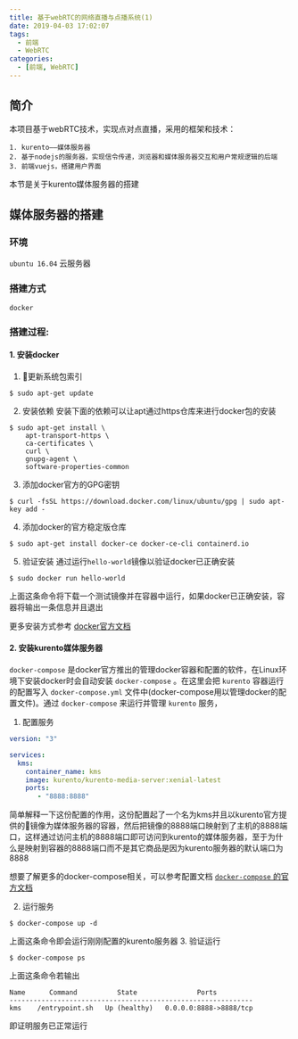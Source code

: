 ```yaml
---
title: 基于webRTC的网络直播与点播系统(1)
date: 2019-04-03 17:02:07
tags: 
  - 前端
  - WebRTC
categories:
  - [前端, WebRTC]
---
```

## 简介
本项目基于webRTC技术，实现点对点直播，采用的框架和技术：
```
1. kurento——媒体服务器
2. 基于nodejs的服务器，实现信令传递，浏览器和媒体服务器交互和用户常规逻辑的后端
3. 前端vuejs，搭建用户界面
```
本节是关于kurento媒体服务器的搭建
<!-- more -->
## 媒体服务器的搭建
### 环境
  `ubuntu 16.04` 云服务器
### 搭建方式
  `docker`
### 搭建过程:
#### 1. 安装docker
1. 更新系统包索引
```
$ sudo apt-get update
```
2. 安装依赖
安装下面的依赖可以让apt通过https仓库来进行docker包的安装
```
$ sudo apt-get install \
    apt-transport-https \
    ca-certificates \
    curl \
    gnupg-agent \
    software-properties-common
```
3. 添加docker官方的GPG密钥
```
$ curl -fsSL https://download.docker.com/linux/ubuntu/gpg | sudo apt-key add -
```
4. 添加docker的官方稳定版仓库
```
$ sudo apt-get install docker-ce docker-ce-cli containerd.io
```
5. 验证安装
通过运行`hello-world`镜像以验证docker已正确安装
```
$ sudo docker run hello-world
```
上面这条命令将下载一个测试镜像并在容器中运行，如果docker已正确安装，容器将输出一条信息并且退出



更多安装方式参考 [docker官方文档](https://docs.docker.com/install/linux/docker-ce/ubuntu/)
#### 2. 安装kurento媒体服务器
`docker-compose` 是docker官方推出的管理docker容器和配置的软件，在Linux环境下安装docker时会自动安装 `docker-compose` 。在这里会把 `kurento` 容器运行的配置写入 `docker-compose.yml` 文件中(docker-compose用以管理docker的配置文件)。通过 `docker-compose` 来运行并管理 `kurento` 服务，
1. 配置服务
```yml
version: "3"

services:
  kms:
    container_name: kms
    image: kurento/kurento-media-server:xenial-latest
    ports:
       - "8888:8888"
```
简单解释一下这份配置的作用，这份配置起了一个名为kms并且以kurento官方提供的镜像为媒体服务器的容器，然后把镜像的8888端口映射到了主机的8888端口，这样通过访问主机的8888端口即可访问到kurento的媒体服务器，至于为什么是映射到容器的8888端口而不是其它商品是因为kurento服务器的默认端口为8888

想要了解更多的docker-compose相关，可以参考配置文档 [`docker-compose` 的官方文档](https://docs.docker.com/compose/compose-file/)

2. 运行服务
```
$ docker-compose up -d
```
上面这条命令即会运行刚刚配置的kurento服务器
3. 验证运行
```
$ docker-compose ps
```
上面这条命令若输出
```
Name      Command          State               Ports         
-------------------------------------------------------------
kms    /entrypoint.sh   Up (healthy)   0.0.0.0:8888->8888/tcp
```
即证明服务已正常运行